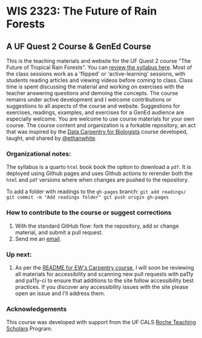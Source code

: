 # WIS 2323: The Future of Rain Forests

## A UF Quest 2 Course & GenEd Course

This is the teaching materials and website for the UF Quest 2 course "The Future of Tropical Rain Forests". You can [review the syllabus here](https://brunalab.github.io/wis2323_syllabus/). Most of the class sessions work as a 'flipped' or 'active-learning' sessions, with students reading articles and viewing videos before coming to class. Class time is spent discussing the material and working on exercises with the teacher answering questions and demoing the concepts. The course remains under active development and I welcome contributions or suggestions to all aspects of the course and website. Suggestions for exercises, readings, examples, and exercises for a GenEd audience are especially welcome. You are welcome to use course materials for your own course.  The course content and organization is a forkable repository, an act that was inspired by the [Data Carpentry for Biologists](https://github.com/datacarpentry/semester-biology) course developed, taught, and shared by [@ethanwhite](https://github.com/ethanwhite).

### Organizational notes:

The syllabus is a quarto `html` book book the option to download a `pdf`. It is deployed using Github pages and uses Github actions to rerender both the `html` and `pdf` versions where  when changes are pushed to the repository.

To add a folder with readings to the `gh-pages` branch: 
    ```
    git add readings/
    git commit -m "Add readings folder"
    git push origin gh-pages
    ```
    
### How to contribute to the course or suggest corrections 

1. With the standard GitHub flow: fork the repository, add or change material, and submit a pull request.
2. Send me an [email](mailto:embruna@ufl.edu).


### Up next:
1. As per the [README for EW's Carpentry course](https://github.com/datacarpentry/semester-biology), I will soon be reviewing all materials for accessibility and scanning new pull requests with pa11y and pa11y-ci to ensure that additions to the site follow accessibility best practices. If you discover any accessibility issues with the site please open an issue and I'll address them.

### Acknowledgements

This course was developed with support from the UF CALS [Roche Teaching Scholars](https://cals.ufl.edu/tlc/?view=programs) Program.
